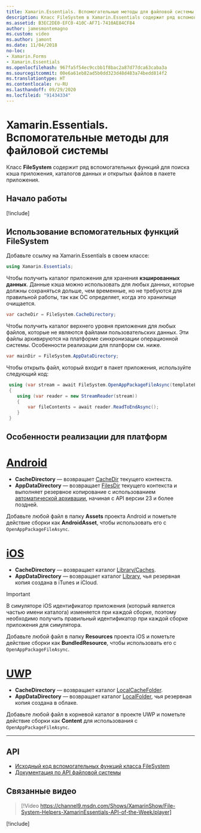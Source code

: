 ```yaml
---
title: Xamarin.Essentials. Вспомогательные методы для файловой системы
description: Класс FileSystem в Xamarin.Essentials содержит ряд вспомогательных функций для поиска кэша приложения, каталогов данных и открытых файлов в пакете приложения.
ms.assetid: B3EC2DE0-EFC0-410C-AF71-7410AE84CF84
author: jamesmontemagno
ms.custom: video
ms.author: jamont
ms.date: 11/04/2018
no-loc:
- Xamarin.Forms
- Xamarin.Essentials
ms.openlocfilehash: 967fa5f54ec9ccbb1f8bac2a87d77dca63caba3a
ms.sourcegitcommit: 00e6a61eb82ad5b0dd323d48d483a74bedd814f2
ms.translationtype: HT
ms.contentlocale: ru-RU
ms.lasthandoff: 09/29/2020
ms.locfileid: "91434334"
---
```

# <a name="no-locxamarinessentials-file-system-helpers"></a>Xamarin.Essentials. Вспомогательные методы для файловой системы

Класс **FileSystem** содержит ряд вспомогательных функций для поиска кэша приложения, каталогов данных и открытых файлов в пакете приложения.

## <a name="get-started"></a>Начало работы

[!include[](~/essentials/includes/get-started.md)]

## <a name="using-file-system-helpers"></a>Использование вспомогательных функций FileSystem

Добавьте ссылку на Xamarin.Essentials в своем классе:

```csharp
using Xamarin.Essentials;
```

Чтобы получить каталог приложения для хранения **кэшированных данных**. Данные кэша можно использовать для любых данных, которые должны сохраняться дольше, чем временные, но не требуются для правильной работы, так как ОС определяет, когда это хранилище очищается.

```csharp
var cacheDir = FileSystem.CacheDirectory;
```

Чтобы получить каталог верхнего уровня приложения для любых файлов, которые не являются файлами пользовательских данных. Эти файлы архивируются на платформе синхронизации операционной системы. Особенности реализации для платформ см. ниже.

```csharp
var mainDir = FileSystem.AppDataDirectory;
```

Чтобы открыть файл, который входит в пакет приложения, используйте следующий код:

```csharp
 using (var stream = await FileSystem.OpenAppPackageFileAsync(templateFileName))
 {
    using (var reader = new StreamReader(stream))
    {
        var fileContents = await reader.ReadToEndAsync();
    }
 }
```

## <a name="platform-implementation-specifics"></a>Особенности реализации для платформ

# <a name="android"></a>[Android](#tab/android)

- **CacheDirectory** — возвращает [CacheDir](https://developer.android.com/reference/android/content/Context.html#getCacheDir) текущего контекста.
- **AppDataDirectory** — возвращает [FilesDir](https://developer.android.com/reference/android/content/Context.html#getFilesDir) текущего контекста и выполняет резервное копирование с использованием [автоматической архивации](https://developer.android.com/guide/topics/data/autobackup.html), начиная с API версии 23 и более поздней.

Добавьте любой файл в папку **Assets** проекта Android и пометьте действие сборки как **AndroidAsset**, чтобы использовать его с `OpenAppPackageFileAsync`.

# <a name="ios"></a>[iOS](#tab/ios)

- **CacheDirectory** — возвращает каталог [Library/Caches](https://developer.apple.com/library/content/documentation/FileManagement/Conceptual/FileSystemProgrammingGuide/FileSystemOverview/FileSystemOverview.html).
- **AppDataDirectory** — возвращает каталог [Library](https://developer.apple.com/library/content/documentation/FileManagement/Conceptual/FileSystemProgrammingGuide/FileSystemOverview/FileSystemOverview.html), чья резервная копия создана в iTunes и iCloud.

> [!IMPORTANT]
> В симуляторе iOS идентификатор приложения (который является частью имени каталога) изменяется при каждой сборке, поэтому необходимо получить правильный идентификатор при каждой сборке приложения для симулятора.

Добавьте любой файл в папку **Resources** проекта iOS и пометьте действие сборки как **BundledResource**, чтобы использовать его с `OpenAppPackageFileAsync`.

# <a name="uwp"></a>[UWP](#tab/uwp)

- **CacheDirectory** — возвращает каталог [LocalCacheFolder](/uwp/api/windows.storage.applicationdata.localcachefolder#Windows_Storage_ApplicationData_LocalCacheFolder).
- **AppDataDirectory** — возвращает каталог [LocalFolder](/uwp/api/windows.storage.applicationdata.localfolder#Windows_Storage_ApplicationData_LocalFolder), чья резервная копия создана в облаке.

Добавьте любой файл в корневой каталог в проекте UWP и пометьте действие сборки как **Content** для использования с `OpenAppPackageFileAsync`.

--------------

## <a name="api"></a>API

- [Исходный код вспомогательных функций класса FileSystem](https://github.com/xamarin/Essentials/tree/main/Xamarin.Essentials/FileSystem)
- [Документация по API файловой системы](xref:Xamarin.Essentials.FileSystem)

## <a name="related-video"></a>Связанные видео

> [!Video https://channel9.msdn.com/Shows/XamarinShow/File-System-Helpers-XamarinEssentials-API-of-the-Week/player]

[!include[](~/essentials/includes/xamarin-show-essentials.md)]